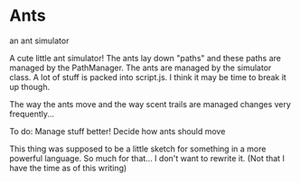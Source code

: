 # Ants
an ant simulator


A cute little ant simulator!
The ants lay down "paths" and these paths are managed by the PathManager.
The ants are managed by the simulator class.
A lot of stuff is packed into script.js. I think it may be time to break it up though.

The way the ants move and the way scent trails are managed changes very frequently...

To do:
  Manage stuff better!
  Decide how ants should move
  
This thing was supposed to be a little sketch for something in a more powerful language. So much for that...
I don't want to rewrite it. (Not that I have the time as of this writing)
